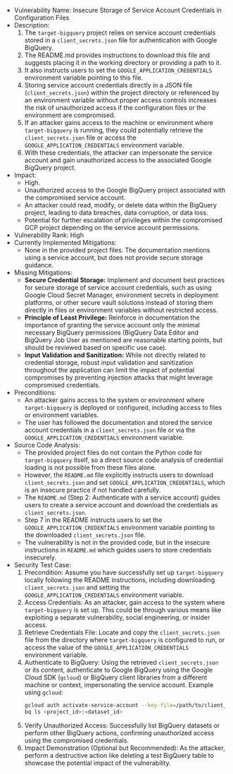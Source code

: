 - Vulnerability Name: Insecure Storage of Service Account Credentials in Configuration Files
- Description:
    1. The `target-bigquery` project relies on service account credentials stored in a `client_secrets.json` file for authentication with Google BigQuery.
    2. The README.md provides instructions to download this file and suggests placing it in the working directory or providing a path to it.
    3. It also instructs users to set the `GOOGLE_APPLICATION_CREDENTIALS` environment variable pointing to this file.
    4. Storing service account credentials directly in a JSON file (`client_secrets.json`) within the project directory or referenced by an environment variable without proper access controls increases the risk of unauthorized access if the configuration files or the environment are compromised.
    5. If an attacker gains access to the machine or environment where `target-bigquery` is running, they could potentially retrieve the `client_secrets.json` file or access the `GOOGLE_APPLICATION_CREDENTIALS` environment variable.
    6. With these credentials, the attacker can impersonate the service account and gain unauthorized access to the associated Google BigQuery project.
- Impact:
    - High.
    - Unauthorized access to the Google BigQuery project associated with the compromised service account.
    - An attacker could read, modify, or delete data within the BigQuery project, leading to data breaches, data corruption, or data loss.
    - Potential for further escalation of privileges within the compromised GCP project depending on the service account permissions.
- Vulnerability Rank: High
- Currently Implemented Mitigations:
    - None in the provided project files. The documentation mentions using a service account, but does not provide secure storage guidance.
- Missing Mitigations:
    - **Secure Credential Storage:** Implement and document best practices for secure storage of service account credentials, such as using Google Cloud Secret Manager, environment secrets in deployment platforms, or other secure vault solutions instead of storing them directly in files or environment variables without restricted access.
    - **Principle of Least Privilege:**  Reinforce in documentation the importance of granting the service account only the minimal necessary BigQuery permissions (BigQuery Data Editor and BigQuery Job User as mentioned are reasonable starting points, but should be reviewed based on specific use case).
    - **Input Validation and Sanitization:** While not directly related to credential storage, robust input validation and sanitization throughout the application can limit the impact of potential compromises by preventing injection attacks that might leverage compromised credentials.
- Preconditions:
    - An attacker gains access to the system or environment where `target-bigquery` is deployed or configured, including access to files or environment variables.
    - The user has followed the documentation and stored the service account credentials in a `client_secrets.json` file or via the `GOOGLE_APPLICATION_CREDENTIALS` environment variable.
- Source Code Analysis:
    - The provided project files do not contain the Python code for `target-bigquery` itself, so a direct source code analysis of credential loading is not possible from these files alone.
    - However, the `README.md` file explicitly instructs users to download `client_secrets.json` and set `GOOGLE_APPLICATION_CREDENTIALS`, which is an insecure practice if not handled carefully.
    - The `README.md` (Step 2: Authenticate with a service account) guides users to create a service account and download the credentials as `client_secrets.json`.
    - Step 7 in the README instructs users to set the `GOOGLE_APPLICATION_CREDENTIALS` environment variable pointing to the downloaded `client_secrets.json` file.
    - The vulnerability is not in the provided code, but in the insecure instructions in `README.md` which guides users to store credentials insecurely.
- Security Test Case:
    1. Precondition: Assume you have successfully set up `target-bigquery` locally following the README instructions, including downloading `client_secrets.json` and setting the `GOOGLE_APPLICATION_CREDENTIALS` environment variable.
    2. Access Credentials: As an attacker, gain access to the system where `target-bigquery` is set up. This could be through various means like exploiting a separate vulnerability, social engineering, or insider access.
    3. Retrieve Credentials File: Locate and copy the `client_secrets.json` file from the directory where `target-bigquery` is configured to run, or access the value of the `GOOGLE_APPLICATION_CREDENTIALS` environment variable.
    4. Authenticate to BigQuery: Using the retrieved `client_secrets.json` or its content, authenticate to Google BigQuery using the Google Cloud SDK (`gcloud`) or BigQuery client libraries from a different machine or context, impersonating the service account.
        Example using `gcloud`:
        ```bash
        gcloud auth activate-service-account --key-file=/path/to/client_secrets.json
        bq ls <project_id>:<dataset_id>
        ```
    5. Verify Unauthorized Access: Successfully list BigQuery datasets or perform other BigQuery actions, confirming unauthorized access using the compromised credentials.
    6. Impact Demonstration (Optional but Recommended):  As the attacker, perform a destructive action like deleting a test BigQuery table to showcase the potential impact of the vulnerability.